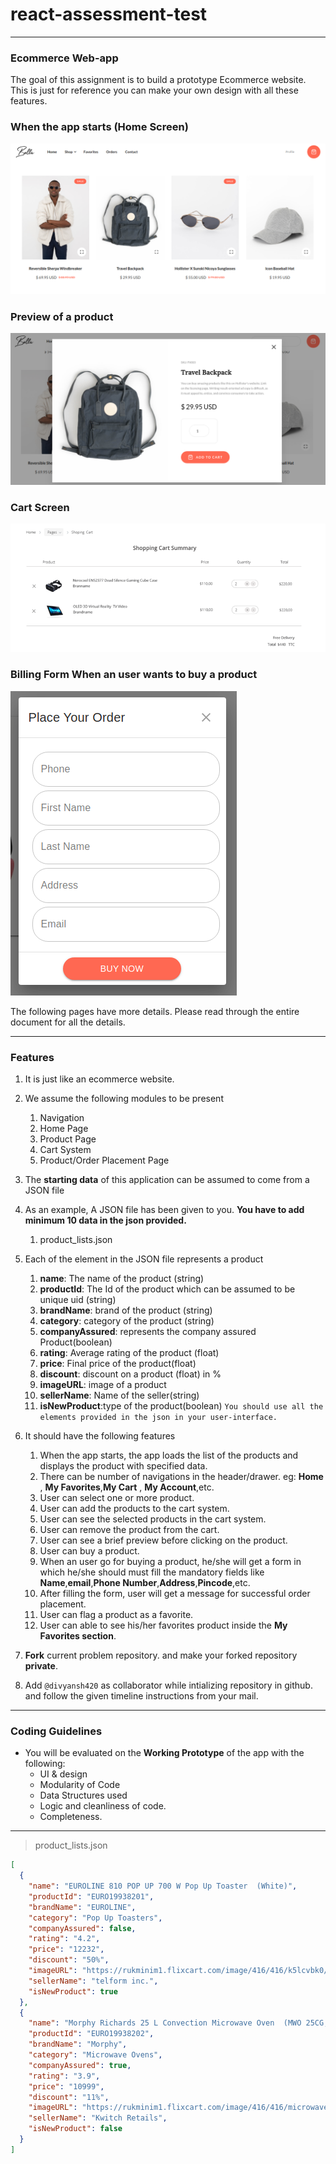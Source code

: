 # react-assessment-test

<hr>

### Ecommerce Web-app

The goal of this assignment is to build a prototype Ecommerce website.
This is just for reference you can make your own design with all these features.

### When the app starts (Home Screen)

<img src="HomePage.png" alt="home-preview" width=auto height=auto>

### Preview of a product

<img src="ProductDetails.png" alt="home-preview" width=auto height=auto>

### Cart Screen

<img src="cart.png" alt="cart-preview" width=auto height=auto>

### Billing Form When an user wants to buy a product

<img src="CheckForm.png" alt="form-preview" width=auto height=auto>

The following pages have more details. Please read through the entire document for all the details.

<hr>

### Features

1. It is just like an ecommerce website.
2. We assume the following modules to be present
   1. Navigation
   2. Home Page
   3. Product Page
   4. Cart System
   5. Product/Order Placement Page
3. The **starting data** of this application can be assumed to come from a JSON file
4. As an example, A JSON file has been given to you. **You have to add minimum 10 data in the json provided.**
   1. product_lists.json
5. Each of the element in the JSON file represents a product
   1. **name**: The name of the product (string)
   2. **productId**: The Id of the product which can be assumed to be unique uid (string)
   3. **brandName**: brand of the product (string)
   4. **category**: category of the product (string)
   5. **companyAssured**: represents the company assured Product(boolean)
   6. **rating**: Average rating of the product (float)
   7. **price**: Final price of the product(float)
   8. **discount**: discount on a product (float) in %
   9. **imageURL**: image of a product
   10. **sellerName**: Name of the seller(string)
   11. **isNewProduct**:type of the product(boolean)
       `You should use all the elements provided in the json in your user-interface.`
6. It should have the following features

   1. When the app starts, the app loads the list of the products and displays the product with specified data.
   2. There can be number of navigations in the header/drawer. eg: **Home** , **My Favorites**,**My Cart** , **My Account**,etc.
   3. User can select one or more product.
   4. User can add the products to the cart system.
   5. User can see the selected products in the cart system.
   6. User can remove the product from the cart.
   7. User can see a brief preview before clicking on the product.
   8. User can buy a product.
   9. When an user go for buying a product, he/she will get a form in which he/she should must fill the mandatory fields like **Name**,**email**,**Phone Number**,**Address**,**Pincode**,etc.
   10. After filling the form, user will get a message for successful order placement.
   11. User can flag a product as a favorite.
   12. User can able to see his/her favorites product inside the **My Favorites section**.

7. **Fork** current problem repository. and make your forked repository **private**.
8. Add `@divyansh420` as collaborator while intializing repository in github. and follow the given timeline instructions from your mail.

<hr>

### Coding Guidelines

- You will be evaluated on the **Working Prototype** of the app with the following:
  - UI & design
  - Modularity of Code
  - Data Structures used
  - Logic and cleanliness of code.
  - Completeness.

<hr>

> product_lists.json

```json
[
  {
    "name": "EUROLINE 810 POP UP 700 W Pop Up Toaster  (White)",
    "productId": "EURO19938201",
    "brandName": "EUROLINE",
    "category": "Pop Up Toasters",
    "companyAssured": false,
    "rating": "4.2",
    "price": "12232",
    "discount": "50%",
    "imageURL": "https://rukminim1.flixcart.com/image/416/416/k5lcvbk0/pop-up-toaster/2/j/w/euroline-820-pop-up-810-pop-up-original-imafz8h3duveqgh7.jpeg?q=70",
    "sellerName": "telform inc.",
    "isNewProduct": true
  },
  {
    "name": "Morphy Richards 25 L Convection Microwave Oven  (MWO 25CG, Steel)",
    "productId": "EURO19938202",
    "brandName": "Morphy",
    "category": "Microwave Ovens",
    "companyAssured": true,
    "rating": "3.9",
    "price": "10999",
    "discount": "11%",
    "imageURL": "https://rukminim1.flixcart.com/image/416/416/microwave-new/v/q/y/morphy-richard-25cg-original-imaec2ddymudmze3.jpeg?q=70",
    "sellerName": "Kwitch Retails",
    "isNewProduct": false
  }
]
```
